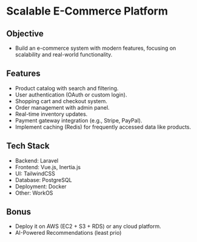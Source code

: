 # Scalable E-Commerce Platform

## Objective

- Build an e-commerce system with modern features, focusing on scalability and real-world functionality.

## Features

- Product catalog with search and filtering.
- User authentication (OAuth or custom login).
- Shopping cart and checkout system.
- Order management with admin panel.
- Real-time inventory updates.
- Payment gateway integration (e.g., Stripe, PayPal).
- Implement caching (Redis) for frequently accessed data like products.

## Tech Stack

- Backend: Laravel
- Frontend: Vue.js, Inertia.js
- UI: TailwindCSS
- Database: PostgreSQL
- Deployment: Docker
- Other: WorkOS

## Bonus

- Deploy it on AWS (EC2 + S3 + RDS) or any cloud platform.
- AI-Powered Recommendations (least prio)
